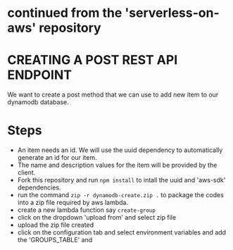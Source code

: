 # continued from the 'serverless-on-aws' repository

# CREATING A POST REST API ENDPOINT
We want to create a post method that we can use to add new item to our dynamodb database.

# Steps
- An item needs an id. We will use the uuid dependency to automatically generate an id for our item.
- The name and description values for the item will be provided by the client.
- Fork this repository and run `npm install` to intall the uuid and 'aws-sdk' dependencies.
- run the command `zip -r dynamodb-create.zip .` to package the codes into a zip file required by aws lambda.
- create a new lambda function say `create-group`
- click on the dropdown 'upload from' and select zip file
- upload the zip file created
- click on the configuration tab and select environment variables and add the 'GROUPS_TABLE' and <name of the dynamodb table>


